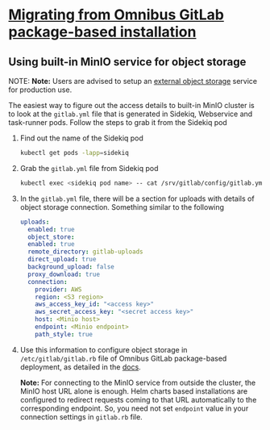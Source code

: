 # [Migrating from Omnibus GitLab package-based installation](index.md)

## Using built-in MinIO service for object storage

NOTE: **Note:**
Users are advised to setup an [external object storage](../../advanced/external-object-storage/index.md)
service for production use.

The easiest way to figure out the access details to built-in MinIO cluster is to
look at the `gitlab.yml` file that is generated in Sidekiq, Webservice and
task-runner pods. Follow the steps to grab it from the Sidekiq pod

1. Find out the name of the Sidekiq pod

   ```bash
   kubectl get pods -lapp=sidekiq
   ```

1. Grab the `gitlab.yml` file from Sidekiq pod

   ```bash
   kubectl exec <sidekiq pod name> -- cat /srv/gitlab/config/gitlab.yml
   ```

1. In the `gitlab.yml` file, there will be a section for uploads with details of
   object storage connection. Something similar to the following

   ```yaml
   uploads:
     enabled: true
     object_store:
     enabled: true
     remote_directory: gitlab-uploads
     direct_upload: true
     background_upload: false
     proxy_download: true
     connection:
       provider: AWS
       region: <S3 region>
       aws_access_key_id: "<access key>"
       aws_secret_access_key: "<secret access key>"
       host: <Minio host>
       endpoint: <Minio endpoint>
       path_style: true
   ```

1. Use this information to configure object storage in `/etc/gitlab/gitlab.rb`
   file of Omnibus GitLab package-based deployment, as detailed in the [docs](https://docs.gitlab.com/ee/administration/uploads.html#s3-compatible-connection-settings).

   **Note:** For connecting to the MinIO service from outside the cluster, the
   MinIO host URL alone is enough. Helm charts based installations are
   configured to redirect requests coming to that URL automatically to the
   corresponding endpoint. So, you need not set `endpoint` value in your
   connection settings in `gitlab.rb` file.
